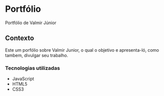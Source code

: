 # Portfólio
Portfólio de Valmir Júnior

## Contexto
Este um porfólio sobre Valmir Junior, o qual o objetivo e apresenta-ló, como tambem, divulgar seu trabalho.

### Tecnologias utilizadas
- JavaScript
- HTML5
- CSS3
